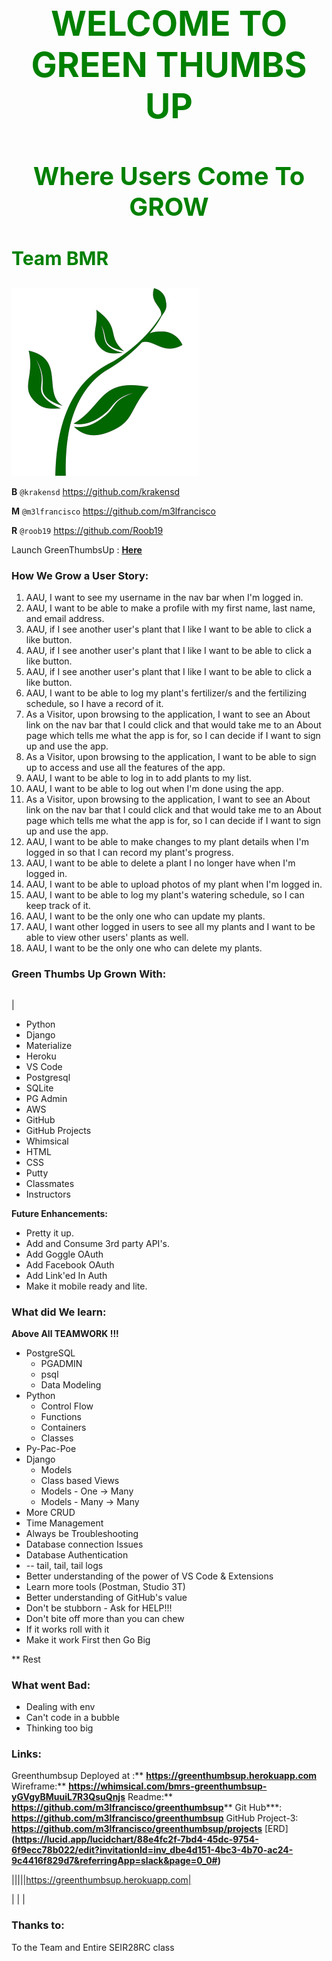 <h1><p style="color:green;text-align:center;font-size:55px;"><B>WELCOME TO GREEN THUMBS UP</B></p></h1>


<h2><p style="color:green;text-align:center;font-size:40px;"><B>Where Users Come To GROW</B></p></h2>



<h3><p style="color:green;text-align:left;font-size:30px;"><B>Team BMR</B></p></h3>



![picture 1](images/1690acfcbace66e7ee9d52342462b86b15a86eb1f1642307161a6cdfb1a96973.png)  

<B>B</B>  `@krakensd`         https://github.com/krakensd

<B>M</B>  `@m3lfrancisco`      https://github.com/m3lfrancisco

<B>R</B>   `@roob19`           https://github.com/Roob19

Launch GreenThumbsUp : [**Here**](https://greenthumbsup.herokuapp.com//)

### **How We Grow a User Story:**

1. AAU, I want to see my username in the nav bar when I'm logged in.
2. AAU, I want to be able to make a profile with my first name, last name, and email address.
3. AAU, if I see another user's plant that I like I want to be able to click a like button.
4. AAU, if I see another user's plant that I like I want to be able to click a like button.
5. AAU, if I see another user's plant that I like I want to be able to click a like button.
6. AAU, I want to be able to log my plant's fertilizer/s and the fertilizing schedule, so I have a record of it.
7. As a Visitor, upon browsing to the application, I want to see an About link on the nav bar that I could click and that would take me to an About page which tells me what the app is for, so I can decide if I want to sign up and use the app.
8. As a Visitor, upon browsing to the application, I want to be able to sign up to access and use all the features of the app.
9. AAU, I want to be able to log in to add plants to my list.
10. AAU, I want to be able to log out when I'm done using the app.
11. As a Visitor, upon browsing to the application, I want to see an About link on the nav bar that I could click and that would take me to an About page which tells me what the app is for, so I can decide if I want to sign up and use the app.
12. AAU, I want to be able to make changes to my plant details when I'm logged in so that I can record my plant's progress.
13. AAU, I want to be able to delete a plant I no longer have when I'm logged in.
14. AAU, I want to be able to upload photos of my plant when I'm logged in.
15. AAU, I want to be able to log my plant's watering schedule, so I can keep track of it.
16. AAU, I want to be the only one who can update my plants.
17. AAU, I want other logged in users to see all my plants and I want to be able to view other users' plants as well.
18. AAU, I want to be the only one who can delete my plants.

### **Green Thumbs Up Grown With:**

|  |  |
| --- | :--- |
|
* Python
* Django
* Materialize
* Heroku
* VS Code
* Postgresql
* SQLite
* PG Admin
* AWS
* GitHub
* GitHub Projects
* Whimsical
* HTML
* CSS
* Putty
* Classmates
* Instructors

****Future Enhancements:****

* Pretty it up.
* Add and Consume 3rd party API's.
* Add Goggle OAuth
* Add Facebook OAuth
* Add Link'ed In Auth
* Make it mobile ready and lite.

### **What did We learn:** 
**Above All TEAMWORK !!!**

* PostgreSQL
  * PGADMIN
  * psql 
  * Data Modeling
* Python
   * Control Flow  
   * Functions
   * Containers
   * Classes
* Py-Pac-Poe
* Django
  * Models
  * Class based Views
  * Models - One -> Many
  * Models - Many -> Many
* More CRUD
* Time Management
* Always be Troubleshooting
* Database connection Issues
* Database Authentication 
* -- tail, tail, tail logs
* Better understanding of the power of VS Code & Extensions
* Learn more tools (Postman, Studio 3T)
* Better understanding of GitHub's value
* Don't be stubborn - Ask for HELP!!!
* Don't bite off more than you can chew
* If it works roll with it
* Make it work First then Go Big

** Rest

### ****What** went Bad:**

* Dealing with env
* Can't code in a bubble
* Thinking too big

### **Links:**

Greenthumbsup Deployed at :**  **https://greenthumbsup.herokuapp.com**
Wireframe:**  **https://whimsical.com/bmrs-greenthumbsup-yGVgyBMuuiL7R3QsuQnjs**
Readme:**  **https://github.com/m3lfrancisco/greenthumbsup****
Git Hub***:      **https://github.com/m3lfrancisco/greenthumbsup**
GitHub Project-3:   **https://github.com/m3lfrancisco/greenthumbsup/projects**
[ERD] **(https://lucid.app/lucidchart/88e4fc2f-7bd4-45dc-9754-6f9ecc78b022/edit?invitationId=inv_dbe4d151-4bc3-4b70-ac24-9c4416f829d7&referringApp=slack&page=0_0#)**

|||||https://greenthumbsup.herokuapp.com|



|  |  |

### **Thanks to:**

To the Team and Entire SEIR28RC class

</body>
</html>
